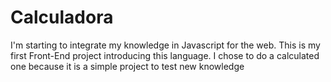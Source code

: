 <h1>Calculadora</h1>
<p>I'm starting to integrate my knowledge in Javascript for the web. This is my first Front-End project introducing this language. I chose to do a calculated one because it is a simple project to test new knowledge</p>